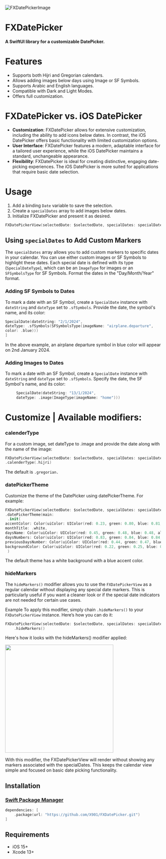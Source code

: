 
![FXDatePickerImage](https://github.com/X901/FXDatePicker/assets/16876982/b63eeab8-fc69-4f8f-b94f-459539f4b1cf)

<p><h1 align="left">FXDatePicker</h1></p>

<p><h4>A SwiftUI library for a customizable DatePicker.</h4></p>

# Features
* Supports both Hijri and Gregorian calendars.
* Allows adding images below days using Image or SF Symbols.
* Supports Arabic and English languages.
* Compatible with Dark and Light Modes.
* Offers full customization.

# FXDatePicker vs. iOS DatePicker

* **Customization**: FXDatePicker allows for extensive customization, including the ability to add icons below dates. In contrast, the iOS DatePicker offers basic functionality with limited customization options.
* **User Interface**: FXDatePicker features a modern, adaptable interface for a tailored user experience, while the iOS DatePicker maintains a standard, unchangeable appearance.
* **Flexibility**: FXDatePicker is ideal for creating distinctive, engaging date-picking experiences. The iOS DatePicker is more suited for applications that require basic date selection.

# Usage
1. Add a binding `Date` variable to save the selection.
2. Create a `specialDates` array to add images below dates.
3. Initialize FXDatePicker and present it as desired.

```swift
FXDatePickerView(selectedDate: $selectedDate, specialDates: specialDates)
```

## Using `specialDates` to Add Custom Markers

The `specialDates` array allows you to add custom markers to specific dates in your calendar. You can use either custom images or SF Symbols to highlight these dates. Each special date is defined with its type (`SpecialDateType`), which can be an `ImageType` for images or an `SFSymbolsType` for SF Symbols. Format the dates in the "Day/Month/Year" format.

### Adding SF Symbols to Dates

To mark a date with an SF Symbol, create a `SpecialDate` instance with `dateString` and `dateType` set to `.sfSymbols`. Provide the date, the symbol's name, and its color:

```swift
SpecialDate(dateString: "2/1/2024", 
dateType: .sfSymbols(SFSymbolsType(imageName: "airplane.departure",
color: .blue)))
]
```

In the above example, an airplane departure symbol in blue color will appear on 2nd January 2024.

### Adding Images to Dates
To mark a date with an SF Symbol, create a `SpecialDate` instance with `dateString` and `dateType` set to `.sfSymbols`. Specify the date, the SF Symbol's name, and its color:


```swift
     SpecialDate(dateString: "13/1/2024",
     dateType: .image(ImageType(imageName: "home")))
```

# Customize | Available modifiers:

### calenderType 

For a custom image, set dateType to .image and provide the date along with the name of the image:


```swift
FXDatePickerView(selectedDate: $selectedDate, specialDates: specialDates)
.calenderType(.hijri)
```

The default is `.gregorian.`

### datePickerTheme

Customize the theme of the DatePicker using datePickerTheme. For example:

```swift
FXDatePickerView(selectedDate: $selectedDate, specialDates: specialDates)
.datePickerTheme(main:
 .init(
accentColor: Color(uiColor: UIColor(red: 0.23, green: 0.80, blue: 0.81, alpha: 1.00)),
monthTitle: .white,
daysName: Color(uiColor: UIColor(red: 0.45, green: 0.48, blue: 0.48, alpha: 1.00)),
daysNumbers: Color(uiColor: UIColor(red: 0.83, green: 0.84, blue: 0.84, alpha: 1.00)),
previousDaysNumber: Color(uiColor: UIColor(red: 0.44, green: 0.47, blue: 0.47, alpha: 1.00)),
backgroundColor: Color(uiColor: UIColor(red: 0.22, green: 0.25, blue: 0.25, alpha: 1.00)))
 )
```
The default theme has a white background with a blue accent color.

### hideMarkers

The `hideMarkers()` modifier allows you to use the `FXDatePickerView` as a regular calendar without displaying any special date markers. This is particularly useful if you want a cleaner look or if the special date indicators are not needed for certain use cases.

Example
To apply this modifier, simply chain `.hideMarkers()` to your `FXDatePickerView` instance. Here’s how you can do it:

```swift
FXDatePickerView(selectedDate: $selectedDate, specialDates: specialDates)
    .hideMarkers()
```

Here's how it looks with the hideMarkers() modifier applied:


<img src="https://github.com/X901/FXDatePicker/assets/16876982/49d39bf9-9379-487b-8b2e-a0447d4bb48a" height="350">


With this modifier, the FXDatePickerView will render without showing any markers associated with the specialDates. This keeps the calendar view simple and focused on basic date picking functionality.

## Installation

### [Swift Package Manager](https://swift.org/package-manager/)

```swift
dependencies: [
    .package(url: "https://github.com/X901/FXDatePicker.git")
]
```


## Requirements

* iOS 15+
* Xcode 13+ 

